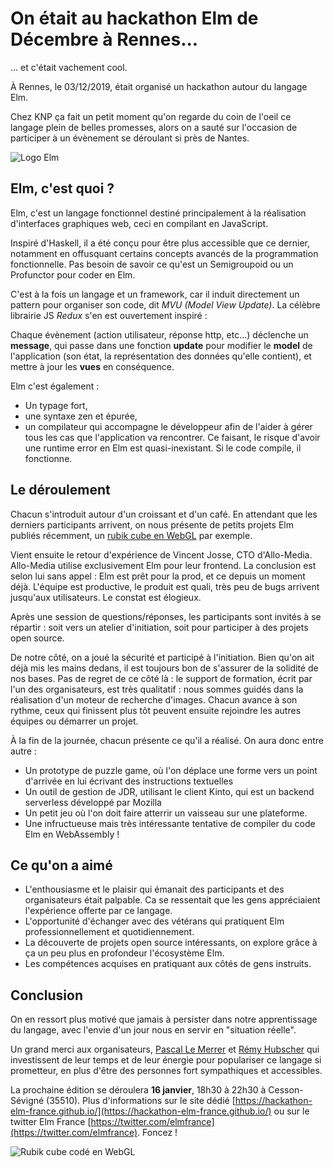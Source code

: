 
# On était au hackathon Elm de Décembre à Rennes... #

... et c'était vachement cool.

À Rennes, le 03/12/2019, était organisé un hackathon autour du langage Elm.

Chez KNP ça fait un petit moment qu'on regarde du coin de l'oeil ce langage plein de belles promesses, alors on a sauté sur l'occasion de participer à un évènement se déroulant si près de Nantes.

![Logo Elm](/small-elm-logo.png "Logo Elm")

## Elm, c'est quoi ? ##

Elm, c'est un langage fonctionnel destiné principalement à la réalisation d'interfaces graphiques web, ceci en compilant en JavaScript.

Inspiré d'Haskell, il a été conçu pour être plus accessible que ce dernier, notamment en offusquant certains concepts avancés de la programmation fonctionnelle. Pas besoin de savoir ce qu'est un Semigroupoid ou un Profunctor pour coder en Elm.

C'est à la fois un langage et un framework, car il induit directement un pattern pour organiser son code, dit *MVU (Model View Update)*. La célèbre librairie JS *Redux* s'en est ouvertement inspiré :

Chaque évènement (action utilisateur, réponse http, etc...) déclenche un **message**, qui passe dans une fonction **update** pour modifier le **model** de l'application (son état, la représentation des données qu'elle contient), et mettre à jour les **vues** en conséquence.

Elm c'est également :
- Un typage fort,
- une syntaxe zen et épurée,
- un compilateur qui accompagne le développeur afin de l'aider à gérer tous les cas que l'application va rencontrer. Ce faisant, le risque d'avoir une runtime error en Elm est quasi-inexistant. Si le code compile, il fonctionne.


## Le déroulement  ##

Chacun s'introduit autour d'un croissant et d'un café. En attendant que les derniers participants arrivent, on nous présente de petits projets Elm publiés récemment, un [rubik cube en WebGL](https://unsoundscapes.itch.io/cubik) par exemple.

Vient ensuite le retour d'expérience de Vincent Josse, CTO d'Allo-Media. Allo-Media utilise exclusivement Elm pour leur frontend. La conclusion est selon lui sans appel : Elm est prêt pour la prod, et ce depuis un moment déjà.
L'équipe est productive, le produit est quali, très peu de bugs arrivent jusqu'aux utilisateurs. Le constat est élogieux.

Après une session de questions/réponses, les participants sont invités à se répartir : soit vers un atelier d'initiation, soit pour participer à des projets open source.

De notre côté, on a joué la sécurité et participé à l'initiation. Bien qu'on ait déjà mis les mains dedans, il est toujours bon de s'assurer de la solidité de nos bases. Pas de regret de ce côté là : le support de formation, écrit par l'un des organisateurs, est très qualitatif : nous sommes guidés dans la réalisation d'un moteur de recherche d'images. Chacun avance à son rythme, ceux qui finissent plus tôt peuvent ensuite rejoindre les autres équipes ou démarrer un projet.

À la fin de la journée, chacun présente ce qu'il a réalisé. On aura donc entre autre :
- Un prototype de puzzle game, où l'on déplace une forme vers un point d'arrivée en lui écrivant des instructions textuelles
- Un outil de gestion de JDR, utilisant le client Kinto, qui est un backend serverless développé par Mozilla
- Un petit jeu où l'on doit faire atterrir un vaisseau sur une plateforme.
- Une infructueuse mais très intéressante tentative de compiler du code Elm en WebAssembly !

##   Ce qu'on a aimé ##

- L'enthousiasme et le plaisir qui émanait des participants et des organisateurs était palpable. Ca se ressentait que les gens appréciaient l'expérience offerte par ce langage.
- L'opportunité d'échanger avec des vétérans qui pratiquent Elm professionnellement et quotidiennement.
- La découverte de projets open source intéressants, on explore grâce à ça un peu plus en profondeur l'écosystème Elm.
- Les compétences acquises en pratiquant aux côtés de gens instruits.

## Conclusion ##

On en ressort plus motivé que jamais à persister dans notre apprentissage du langage, avec l'envie d'un jour nous en servir en "situation réelle".

Un grand merci aux organisateurs, [Pascal Le Merrer](https://twitter.com/pascallemerrer) et [Rémy Hubscher](https://twitter.com/natim) qui investissent de leur temps et de leur énergie pour populariser ce langage si prometteur, en plus d'être des personnes fort sympathiques et accessibles.

La prochaine édition se déroulera **16 janvier**, 18h30 à 22h30 à Cesson-Sévigné (35510).
Plus d'informations sur le site dédié [https://hackathon-elm-france.github.io/](https://hackathon-elm-france.github.io/) ou sur le twitter Elm France [https://twitter.com/elmfrance](https://twitter.com/elmfrance). Foncez !

![Rubik cube codé en WebGL](/rubikcube.jpeg "Présentation d'un Rubik cube WebGL codé avec Elm, le matin.")
